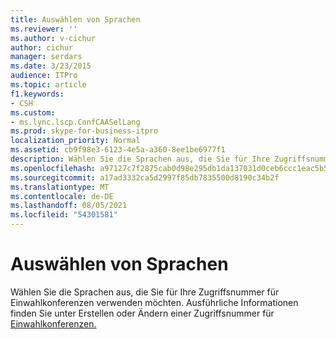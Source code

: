 ```yaml
---
title: Auswählen von Sprachen
ms.reviewer: ''
ms.author: v-cichur
author: cichur
manager: serdars
ms.date: 3/23/2015
audience: ITPro
ms.topic: article
f1.keywords:
- CSH
ms.custom:
- ms.lync.lscp.ConfCAASelLang
ms.prod: skype-for-business-itpro
localization_priority: Normal
ms.assetid: cb9f98e3-6123-4e5a-a360-8ee1be6977f1
description: Wählen Sie die Sprachen aus, die Sie für Ihre Zugriffsnummer für Einwahlkonferenzen verwenden möchten. Ausführliche Informationen finden Sie unter "Erstellen oder Ändern einer Zugriffsnummer für Einwahlkonferenzen".
ms.openlocfilehash: a97127c7f2875cab0d98e295db1da137031d0ceb6ccc1eac5b50452e61a986a7
ms.sourcegitcommit: a17ad3332ca5d2997f85db7835500d8190c34b2f
ms.translationtype: MT
ms.contentlocale: de-DE
ms.lasthandoff: 08/05/2021
ms.locfileid: "54301581"
---
```

# <a name="select-languages"></a>Auswählen von Sprachen

Wählen Sie die Sprachen aus, die Sie für Ihre Zugriffsnummer für Einwahlkonferenzen verwenden möchten. Ausführliche Informationen finden Sie unter Erstellen oder Ändern einer Zugriffsnummer für [Einwahlkonferenzen.](/previous-versions/office/lync-server-2013/lync-server-2013-create-or-modify-a-dial-in-conferencing-access-number)